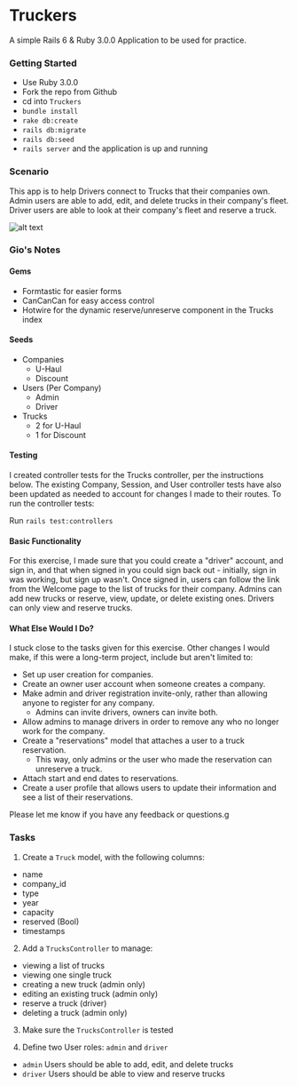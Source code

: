 # Truckers

A simple Rails 6 & Ruby 3.0.0 Application to be used for practice.

### Getting Started
* Use Ruby 3.0.0
* Fork the repo from Github
* cd into `Truckers`
* `bundle install`
* `rake db:create`
* `rails db:migrate`
* `rails db:seed`
* `rails server` and the application is up and running

### Scenario

This app is to help Drivers connect to Trucks that their companies own.
Admin users are able to add, edit, and delete trucks in their company's fleet.
Driver users are able to look at their company's fleet and reserve a truck.

![alt text](https://github.com/sddanila/truckers/blob/main/app/assets/images/truckers_screen.png "Truckers Main Screen")

### Gio's Notes

#### Gems
* Formtastic for easier forms
* CanCanCan for easy access control
* Hotwire for the dynamic reserve/unreserve component in the Trucks index

#### Seeds
* Companies
  * U-Haul
  * Discount
* Users (Per Company)
  * Admin
  * Driver
* Trucks
  * 2 for U-Haul
  * 1 for Discount

#### Testing

I created controller tests for the Trucks controller, per the instructions below. The existing Company, Session, and User controller tests have also been updated as needed to account for changes I made to their routes. To run the controller tests:

Run `rails test:controllers`

#### Basic Functionality

For this exercise, I made sure that you could create a "driver" account, and sign in, and that when signed in you could sign back out - initially, sign in was working, but sign up wasn't. Once signed in, users can follow the link from the Welcome page to the list of trucks for their company. Admins can add new trucks or reserve, view, update, or delete existing ones. Drivers can only view and reserve trucks.

#### What Else Would I Do?

I stuck close to the tasks given for this exercise. Other changes I would make, if this were a long-term project, include but aren't limited to:

* Set up user creation for companies.
* Create an owner user account when someone creates a company.
* Make admin and driver registration invite-only, rather than allowing anyone to register for any company.
  * Admins can invite drivers, owners can invite both.
* Allow admins to manage drivers in order to remove any who no longer work for the company.
* Create a "reservations" model that attaches a user to a truck reservation.
  * This way, only admins or the user who made the reservation can unreserve a truck.
* Attach start and end dates to reservations.
* Create a user profile that allows users to update their information and see a list of their reservations.

Please let me know if you have any feedback or questions.g

### Tasks

1. Create a `Truck` model, with the following columns:
  * name
  * company_id
  * type
  * year
  * capacity
  * reserved (Bool)
  * timestamps

2. Add a `TrucksController` to manage:
  * viewing a list of trucks
  * viewing one single truck
  * creating a new truck (admin only)
  * editing an existing truck (admin only)
  * reserve a truck (driver)
  * deleting a truck (admin only)

3. Make sure the `TrucksController` is tested

4. Define two User roles: `admin` and `driver`
  * `admin` Users should be able to add, edit, and delete trucks
  * `driver` Users should be able to view and reserve trucks
